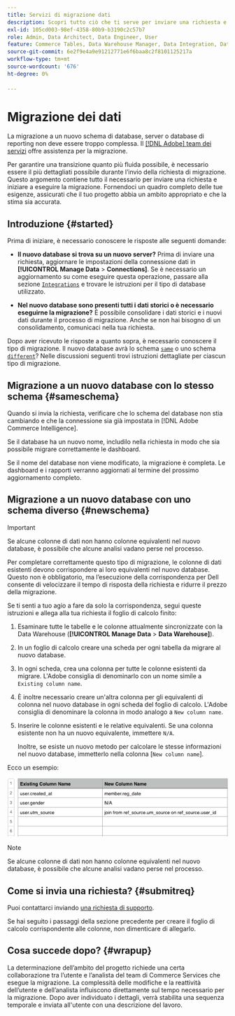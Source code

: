 ```yaml
---
title: Servizi di migrazione dati
description: Scopri tutto ciò che ti serve per inviare una richiesta e iniziare a eseguire la migrazione.
exl-id: 105cd003-98ef-4358-80b9-b3190c2c57b7
role: Admin, Data Architect, Data Engineer, User
feature: Commerce Tables, Data Warehouse Manager, Data Integration, Data Import/Export
source-git-commit: 6e2f9e4a9e91212771e6f6baa8c2f8101125217a
workflow-type: tm+mt
source-wordcount: '676'
ht-degree: 0%

---
```


# Migrazione dei dati

La migrazione a un nuovo schema di database, server o database di reporting non deve essere troppo complessa. Il [[!DNL Adobe] team dei servizi](https://experienceleague.adobe.com/docs/commerce-knowledge-base/kb/troubleshooting/miscellaneous/mbi-service-policies.html) offre assistenza per la migrazione.

Per garantire una transizione quanto più fluida possibile, è necessario essere il più dettagliati possibile durante l’invio della richiesta di migrazione. Questo argomento contiene tutto il necessario per inviare una richiesta e iniziare a eseguire la migrazione. Fornendoci un quadro completo delle tue esigenze, assicurati che il tuo progetto abbia un ambito appropriato e che la stima sia accurata.

## Introduzione {#started}

Prima di iniziare, è necessario conoscere le risposte alle seguenti domande:

* **Il nuovo database si trova su un nuovo server?** Prima di inviare una richiesta, aggiornare le impostazioni della connessione dati in **[!UICONTROL Manage Data** > **Connections]**. Se è necessario un aggiornamento su come eseguire questa operazione, passare alla sezione [`Integrations`](../integrations/integrations.md) e trovare le istruzioni per il tipo di database utilizzato.

* **Nel nuovo database sono presenti tutti i dati storici o è necessario eseguirne la migrazione?** È possibile consolidare i dati storici e i nuovi dati durante il processo di migrazione. Anche se non hai bisogno di un consolidamento, comunicaci nella tua richiesta.

Dopo aver ricevuto le risposte a quanto sopra, è necessario conoscere il tipo di migrazione. Il nuovo database avrà lo schema [`same`](#sameschema) o uno schema [`different`](#newschema)? Nelle discussioni seguenti trovi istruzioni dettagliate per ciascun tipo di migrazione.

## Migrazione a un nuovo database con lo stesso schema {#sameschema}

Quando si invia la richiesta, verificare che lo schema del database non stia cambiando e che la connessione sia già impostata in [!DNL Adobe Commerce Intelligence].

Se il database ha un nuovo nome, includilo nella richiesta in modo che sia possibile migrare correttamente le dashboard.

Se il nome del database non viene modificato, la migrazione è completa. Le dashboard e i rapporti verranno aggiornati al termine del prossimo aggiornamento completo.

## Migrazione a un nuovo database con uno schema diverso {#newschema}

>[!IMPORTANT]
>
>Se alcune colonne di dati non hanno colonne equivalenti nel nuovo database, è possibile che alcune analisi vadano perse nel processo.

Per completare correttamente questo tipo di migrazione, le colonne di dati esistenti devono corrispondere ai loro equivalenti nel nuovo database. Questo non è obbligatorio, ma l’esecuzione della corrispondenza per Dell consente di velocizzare il tempo di risposta della richiesta e ridurre il prezzo della migrazione.

Se ti senti a tuo agio a fare da solo la corrispondenza, segui queste istruzioni e allega alla tua richiesta il foglio di calcolo finito:

1. Esaminare tutte le tabelle e le colonne attualmente sincronizzate con la Data Warehouse (**[!UICONTROL Manage Data** > **Data Warehouse]**).

1. In un foglio di calcolo creare una scheda per ogni tabella da migrare al nuovo database.

1. In ogni scheda, crea una colonna per tutte le colonne esistenti da migrare. L&#39;Adobe consiglia di denominarlo con un nome simile a `Existing column name`.

1. È inoltre necessario creare un&#39;altra colonna per gli equivalenti di colonna nel nuovo database in ogni scheda del foglio di calcolo. L&#39;Adobe consiglia di denominare la colonna in modo analogo a `New column name`.

1. Inserire le colonne esistenti e le relative equivalenti. Se una colonna esistente non ha un nuovo equivalente, immettere `N/A`.

   Inoltre, se esiste un nuovo metodo per calcolare le stesse informazioni nel nuovo database, immetterlo nella colonna [`New column name`].

Ecco un esempio:

![](../../../assets/Migration_Spreadsheet.png)

>[!NOTE]
>
>Se alcune colonne di dati non hanno colonne equivalenti nel nuovo database, è possibile che alcune analisi vadano perse nel processo.

## Come si invia una richiesta? {#submitreq}

Puoi contattarci inviando [una richiesta di supporto](https://experienceleague.adobe.com/docs/commerce-knowledge-base/kb/troubleshooting/miscellaneous/mbi-service-policies.html).

Se hai seguito i passaggi della sezione precedente per creare il foglio di calcolo corrispondente alle colonne, non dimenticare di allegarlo.

## Cosa succede dopo? {#wrapup}

La determinazione dell’ambito del progetto richiede una certa collaborazione tra l’utente e l’analista del team di Commerce Services che esegue la migrazione. La complessità delle modifiche e la reattività dell’utente e dell’analista influiscono direttamente sul tempo necessario per la migrazione. Dopo aver individuato i dettagli, verrà stabilita una sequenza temporale e inviata all&#39;utente con una descrizione del lavoro.
